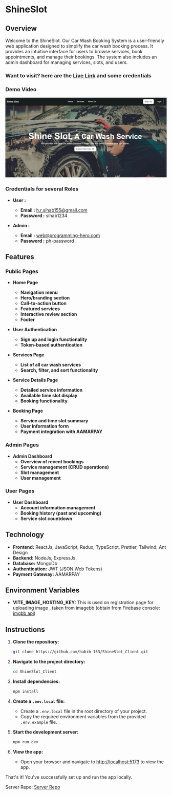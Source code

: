 # ShineSlot

## Overview

Welcome to the ShineSlot. Our Car Wash Booking System is a user-friendly web application designed to simplify the car wash booking process. It provides an intuitive interface for users to browse services, book appointments, and manage their bookings. The system also includes an admin dashboard for managing services, slots, and users.

### Want to visit? here are the [Live Link](https://shine-slot-client.vercel.app) and some credentials

### Demo Video
 
[![Watch Demo](./src//assets/Screenshot%202024-08-30%20142030.png)](https://drive.google.com/file/d/1GxbQl2b5xDFbauQ9Fwe0igiQtl0QhX43/view?usp=sharing)

### Credentials for several Roles

- **User :**
  - **Email :** <h.r.sihab155@gmail.com>
  - **Password :** sihab1234

- **Admin :**
  - **Email :** <web@programming-hero.com>
  - **Password :** ph-password

## Features

### Public Pages

- **Home Page**
  - **Navigation menu**
  - **Hero/branding section**
  - **Call-to-action button**
  - **Featured services**
  - **Interactive review section**
  - **Footer**

- **User Authentication**
  - **Sign up and login functionality**
  - **Token-based authentication**

- **Services Page**
  - **List of all car wash services**
  - **Search, filter, and sort functionality**

- **Service Details Page**
  - **Detailed service information**
  - **Available time slot display**
  - **Booking functionality**

- **Booking Page**
  - **Service and time slot summary**
  - **User information form**
  - **Payment integration with AAMARPAY**

### Admin Pages

- **Admin Dashboard**
  - **Overview of recent bookings**
  - **Service management (CRUD operations)**
  - **Slot management**
  - **User management**

### User Pages

- **User Dashboard**
  - **Account information management**
  - **Booking history (past and upcoming)**
  - **Service slot countdown**

## Technology

- **Frontend:** ReactJs, JavaScript, Redux, TypeScript, Prettier, Tailwind, Ant Design
- **Backend:** NodeJs, ExpressJs
- **Database:** MongoDb
- **Authentication:**  JWT (JSON Web Tokens)
- **Payment Gateway:** AAMARPAY

## Environment Variables

- **VITE_IMAGE_HOSTING_KEY:** This is used on registration page for uploading image , taken from imagebb (obtain from Firebase console: [imgbb api](https://api.imgbb.com/))

<!-- ### **To run run locally you also need to clone the [server repository](https://github.com/habib-153/A3_V1_CarWashingSystem.git).** -->

## Instructions

1. **Clone the repository:**

   ```bash
   git clone https://github.com/habib-153/ShineSlot_Client.git
   ```

2. **Navigate to the project directory:**

   ```bash
   cd ShineSlot_Client
   ```

3. **Install dependencies:**

   ```bash
   npm install
   ```

4. **Create a `.env.local` file:**

   - Create a `.env.local` file in the root directory of your project.
   - Copy the required environment variables from the provided `.env.example` file.

5. **Start the development server:**

   ```bash
   npm run dev
   ```

6. **View the app:**

   - Open your browser and navigate to [http://localhost:5173](http://localhost:5173) to view the app.

That's it! You've successfully set up and run the app locally.

Server Repo: [Server Repo](https://github.com/habib-153/A3_V1_CarWashingSystem.git)
